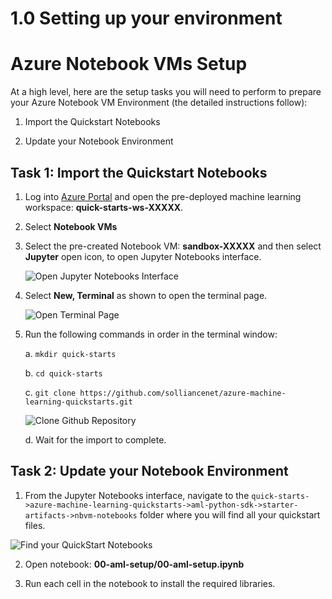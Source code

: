 # 1.0 Setting up your environment
# Azure Notebook VMs Setup

At a high level, here are the setup tasks you will need to perform to prepare your Azure Notebook VM Environment (the detailed instructions follow):

1. Import the Quickstart Notebooks

2. Update your Notebook Environment 



## Task 1: Import the Quickstart Notebooks

1. Log into [Azure Portal](https://portal.azure.com/) and open the pre-deployed machine learning workspace: **quick-starts-ws-XXXXX**.
2. Select **Notebook VMs**

3. Select the pre-created Notebook VM: **sandbox-XXXXX** and then select **Jupyter** open icon, to open Jupyter Notebooks interface.

   ![Open Jupyter Notebooks Interface](images/03.png)

4. Select **New, Terminal** as shown to open the terminal page.

   ![Open Terminal Page](images/04.png)
  
5. Run the following commands in order in the terminal window:

   a. `mkdir quick-starts`
   
   b. `cd quick-starts`
   
   c. `git clone https://github.com/solliancenet/azure-machine-learning-quickstarts.git`
   
      ![Clone Github Repository](images/05.png)
   
   d. Wait for the import to complete.


## Task 2: Update your Notebook Environment 

1.  From the Jupyter Notebooks interface, navigate to the `quick-starts->azure-machine-learning-quickstarts->aml-python-sdk->starter-artifacts->nbvm-notebooks` folder where you will find all your quickstart files.

   ![Find your QuickStart Notebooks](images/06.png)

2. Open notebook: **00-aml-setup/00-aml-setup.ipynb**

3. Run each cell in the notebook to install the required libraries.
